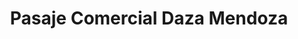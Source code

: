 ---
title: "Pasaje Comercial Daza Mendoza"
url: /la-concordia-santo-domingo-de-los-tsachilas/pasaje-comercial-daza-mendoza/
shop: Einkaufszentrum
---